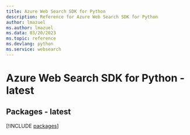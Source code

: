 ```yaml
---
title: Azure Web Search SDK for Python
description: Reference for Azure Web Search SDK for Python
author: lmazuel
ms.author: lmazuel
ms.data: 03/20/2023
ms.topic: reference
ms.devlang: python
ms.service: websearch
---
```

# Azure Web Search SDK for Python - latest
## Packages - latest
[!INCLUDE [packages](web-search-index.md)]